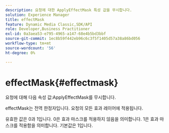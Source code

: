 ```yaml
---
description: 요청에 대한 ApplyEffectMask 특성 값을 무시합니다.
solution: Experience Manager
title: effectMask
feature: Dynamic Media Classic,SDK/API
role: Developer,Business Practitioner
exl-id: 0a3aea53-e795-4965-a147-68e4b5bd3bbf
source-git-commit: 1ec8b59f442eb96c6c3f5f1405d57a38a86bd056
workflow-type: tm+mt
source-wordcount: '56'
ht-degree: 0%

---
```


# effectMask{#effectmask}

요청에 대해 다음 속성 값:ApplyEffectMask를 무시합니다.

effectMask는 전역 한정자입니다. 요청의 모든 효과 레이어에 적용됩니다.

유효한 값은 0과 1입니다. 0은 효과 마스크를 적용하지 않음을 의미합니다. 1은 효과 마스크를 적용함을 의미합니다. 기본값은 1입니다.
